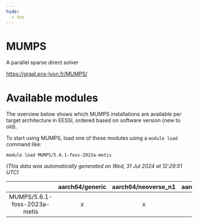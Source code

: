 ```yaml
---
hide:
  - toc
---
```


MUMPS
=====


A parallel sparse direct solver

https://graal.ens-lyon.fr/MUMPS/
# Available modules


The overview below shows which MUMPS installations are available per target architecture in EESSI, ordered based on software version (new to old).

To start using MUMPS, load one of these modules using a `module load` command like:

```shell
module load MUMPS/5.6.1-foss-2023a-metis
```

*(This data was automatically generated on Wed, 31 Jul 2024 at 12:29:51 UTC)*  

| |aarch64/generic|aarch64/neoverse_n1|aarch64/neoverse_v1|x86_64/generic|x86_64/amd/zen2|x86_64/amd/zen3|x86_64/intel/haswell|x86_64/intel/skylake_avx512|
| :---: | :---: | :---: | :---: | :---: | :---: | :---: | :---: | :---: |
|MUMPS/5.6.1-foss-2023a-metis|x|x|x|x|x|x|x|x|
